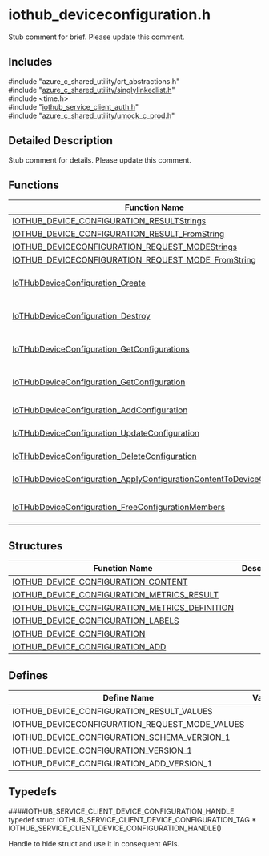 # iothub_deviceconfiguration.h 

Stub comment for brief. Please update this comment.

## Includes

\#include "azure_c_shared_utility/crt_abstractions.h"  
\#include "[azure_c_shared_utility/singlylinkedlist.h](iot-c-ref-singlylinkedlist-h.md)"  
\#include <time.h>  
\#include "[iothub_service_client_auth.h](iot-c-ref-iothub-service-client-auth-h.md)"  
\#include "[azure_c_shared_utility/umock_c_prod.h](iot-c-ref-umock-c-prod-h.md)"  

## Detailed Description

Stub comment for details. Please update this comment.

## Functions

Function Name                  | Description                                
--------------------------------|---------------------------------------------
[IOTHUB_DEVICE_CONFIGURATION_RESULTStrings](./iot-c-ref-iothub-deviceconfiguration-h/iothub-device-configuration-resultstrings.md)            | 
[IOTHUB_DEVICE_CONFIGURATION_RESULT_FromString](./iot-c-ref-iothub-deviceconfiguration-h/iothub-device-configuration-result-fromstring.md)            | 
[IOTHUB_DEVICECONFIGURATION_REQUEST_MODEStrings](./iot-c-ref-iothub-deviceconfiguration-h/iothub-deviceconfiguration-request-modestrings.md)            | 
[IOTHUB_DEVICECONFIGURATION_REQUEST_MODE_FromString](./iot-c-ref-iothub-deviceconfiguration-h/iothub-deviceconfiguration-request-mode-fromstring.md)            | 
[IoTHubDeviceConfiguration_Create](./iot-c-ref-iothub-deviceconfiguration-h/iothubdeviceconfiguration-create.md)            | Creates a IoT Hub Service Client DeviceConfiguration handle for use it in consequent APIs.
[IoTHubDeviceConfiguration_Destroy](./iot-c-ref-iothub-deviceconfiguration-h/iothubdeviceconfiguration-destroy.md)            | Disposes of resources allocated by the IoT Hub IoTHubDeviceConfiguration_Create.
[IoTHubDeviceConfiguration_GetConfigurations](./iot-c-ref-iothub-deviceconfiguration-h/iothubdeviceconfiguration-getconfigurations.md)            | Retrieves the Configuration info for multiple configurations from IoT Hub.
[IoTHubDeviceConfiguration_GetConfiguration](./iot-c-ref-iothub-deviceconfiguration-h/iothubdeviceconfiguration-getconfiguration.md)            | Retrieves the Configuration info for specified configurationId from IoT Hub.
[IoTHubDeviceConfiguration_AddConfiguration](./iot-c-ref-iothub-deviceconfiguration-h/iothubdeviceconfiguration-addconfiguration.md)            | Adds the Configuration info to IoT Hub.
[IoTHubDeviceConfiguration_UpdateConfiguration](./iot-c-ref-iothub-deviceconfiguration-h/iothubdeviceconfiguration-updateconfiguration.md)            | Updates the given Configuration in IoT Hub.
[IoTHubDeviceConfiguration_DeleteConfiguration](./iot-c-ref-iothub-deviceconfiguration-h/iothubdeviceconfiguration-deleteconfiguration.md)            | Deletes the given Configuration from IoT Hub.
[IoTHubDeviceConfiguration_ApplyConfigurationContentToDeviceOrModule](./iot-c-ref-iothub-deviceconfiguration-h/iothubdeviceconfiguration-applyconfigurationcontenttodeviceormodule.md)            | Deletes the given Configuration from IoT Hub.
[IoTHubDeviceConfiguration_FreeConfigurationMembers](./iot-c-ref-iothub-deviceconfiguration-h/iothubdeviceconfiguration-freeconfigurationmembers.md)            | Free members of the [IOTHUB_DEVICE_CONFIGURATION](#struct_i_o_t_h_u_b___d_e_v_i_c_e___c_o_n_f_i_g_u_r_a_t_i_o_n) structure (NOT the structure itself)

## Structures

Function Name                  | Description                                
--------------------------------|---------------------------------------------
[IOTHUB_DEVICE_CONFIGURATION_CONTENT](./iot-c-ref-iothub-deviceconfiguration-h/iothub-device-configuration-content.md)            | 
[IOTHUB_DEVICE_CONFIGURATION_METRICS_RESULT](./iot-c-ref-iothub-deviceconfiguration-h/iothub-device-configuration-metrics-result.md)            | 
[IOTHUB_DEVICE_CONFIGURATION_METRICS_DEFINITION](./iot-c-ref-iothub-deviceconfiguration-h/iothub-device-configuration-metrics-definition.md)            | 
[IOTHUB_DEVICE_CONFIGURATION_LABELS](./iot-c-ref-iothub-deviceconfiguration-h/iothub-device-configuration-labels.md)            | 
[IOTHUB_DEVICE_CONFIGURATION](./iot-c-ref-iothub-deviceconfiguration-h/iothub-device-configuration.md)            | 
[IOTHUB_DEVICE_CONFIGURATION_ADD](./iot-c-ref-iothub-deviceconfiguration-h/iothub-device-configuration-add.md)            | 

## Defines

Define Name                    | Value                                
--------------------------------|---------------------------------------------
IOTHUB_DEVICE_CONFIGURATION_RESULT_VALUES            | 
IOTHUB_DEVICECONFIGURATION_REQUEST_MODE_VALUES            | 
IOTHUB_DEVICE_CONFIGURATION_SCHEMA_VERSION_1            | 
IOTHUB_DEVICE_CONFIGURATION_VERSION_1            | 
IOTHUB_DEVICE_CONFIGURATION_ADD_VERSION_1            | 

## Typedefs

####IOTHUB_SERVICE_CLIENT_DEVICE_CONFIGURATION_HANDLE
typedef struct IOTHUB_SERVICE_CLIENT_DEVICE_CONFIGURATION_TAG * IOTHUB_SERVICE_CLIENT_DEVICE_CONFIGURATION_HANDLE()

Handle to hide struct and use it in consequent APIs.

